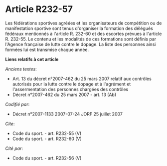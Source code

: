# Article R232-57

Les fédérations sportives agréées et les organisateurs de compétition ou de manifestation sportive sont tenus d'organiser la
formation des délégués fédéraux mentionnés à l'article R. 232-60 et des escortes prévues à l'article R. 232-55. Le contenu et
les modalités de ces formations sont définis par l'Agence française de lutte contre le dopage. La liste des personnes ainsi
formées lui est transmise chaque année.

**Liens relatifs à cet article**

_Anciens textes_:

  - Art. 13 du décret n°2007-462 du 25 mars 2007 relatif aux contrôles autorisés pour la lutte contre le dopage et à l'agrément et l'assermentation des personnes chargées des contrôles
  - Décret n°2007-462 du 25 mars 2007 - art. 13 (Ab)

_Codifié par_:

  - Décret n°2007-1133 2007-07-24 JORF 25 juillet 2007

_Cite_:

  - Code du sport. - art. R232-55 (V)
  - Code du sport. - art. R232-60 (V)

_Cité par_:

  - Code du sport. - art. R232-56 (V)
